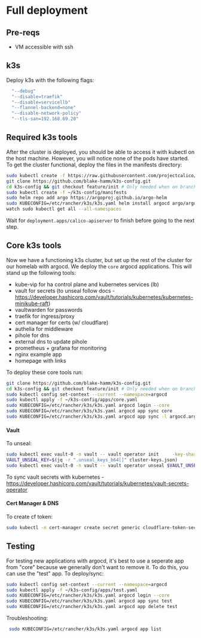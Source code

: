 # Full deployment

## Pre-reqs
- VM accessible with ssh

## k3s
Deploy k3s with the following flags:
```bash
  "--debug"
  "--disable=traefik"
  "--disable=servicellb"
  "--flannel-backend=none"
  "--disable-network-policy"
  "--tls-san=192.168.69.20"
```

## Required k3s tools
After the cluster is deployed, you should be able to access it with kubectl on the host machine. However, you will notice none of the pods have started. To get the cluster functional, deploy the files in the manifests directory:
```bash
sudo kubectl create -f https://raw.githubusercontent.com/projectcalico/calico/v3.27.3/manifests/tigera-operator.yaml
git clone https://github.com/blake-hamm/k3s-config.git
cd k3s-config && git checkout feature/init # Only needed when on branch
sudo kubectl create -f ~/k3s-config/manifests
sudo helm repo add argo https://argoproj.github.io/argo-helm
sudo KUBECONFIG=/etc/rancher/k3s/k3s.yaml helm install argocd argo/argo-cd --version 6.9.2
watch sudo kubectl get all --all-namespaces
```
Wait for `deployment.apps/calico-apiserver` to finish before going to the next step.

## Core k3s tools
Now we have a functioning k3s cluster, but set up the rest of the cluster for our homelab with argocd. We deploy the `core` argocd applications. This will stand up the following tools:
 - kube-vip for ha control plane and kubernetes services (lb)
 - vault for secrets (to unseal follow docs - https://developer.hashicorp.com/vault/tutorials/kubernetes/kubernetes-minikube-raft)
 - vaultwarden for passwords
 - traefik for ingress/proxy
 - cert manager for certs (w/ cloudflare)
 - authelia for middleware
 - pihole for dns
 - external dns to update pihole
 - prometheus + grafana for monitoring
 - nginx example app
 - homepage with links

 To deploy these core tools run:
 ```bash
git clone https://github.com/blake-hamm/k3s-config.git
cd k3s-config && git checkout feature/init # Only needed when on branch
sudo kubectl config set-context --current --namespace=argocd
sudo kubectl apply -f ~/k3s-config/apps/core.yaml
sudo KUBECONFIG=/etc/rancher/k3s/k3s.yaml argocd login --core
sudo KUBECONFIG=/etc/rancher/k3s/k3s.yaml argocd app sync core
sudo KUBECONFIG=/etc/rancher/k3s/k3s.yaml argocd app sync -l argocd.argoproj.io/instance=core
 ```

#### Vault
To unseal:
```bash
sudo kubectl exec vault-0 -n vault -- vault operator init     -key-shares=1     -key-threshold=1     -format=json > cluster-keys.json
VAULT_UNSEAL_KEY=$(jq -r ".unseal_keys_b64[]" cluster-keys.json)
sudo kubectl exec vault-0 -n vault -- vault operator unseal $VAULT_UNSEAL_KEY
```

To sync vault secrets with kubernetes - https://developer.hashicorp.com/vault/tutorials/kubernetes/vault-secrets-operator

#### Cert Manager & DNS
To create cf token:
```bash
sudo kubectl -n cert-manager create secret generic cloudflare-token-secret --from-literal=cloudflare-token=<token>
```

## Testing
For testing new applications with argocd, it's best to use a seperate app from "core" because we generally don't want to remove it. To do this, you can use the "test" app. To deploy/sync:
 ```bash
 sudo kubectl config set-context --current --namespace=argocd
 sudo kubectl apply -f ~/k3s-config/apps/test.yaml
 sudo KUBECONFIG=/etc/rancher/k3s/k3s.yaml argocd login --core
 sudo KUBECONFIG=/etc/rancher/k3s/k3s.yaml argocd app sync test
 sudo KUBECONFIG=/etc/rancher/k3s/k3s.yaml argocd app delete test
 ```

Troubleshooting:
```bash
 sudo KUBECONFIG=/etc/rancher/k3s/k3s.yaml argocd app list
```
